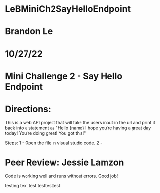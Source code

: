 # LeBMiniCh2SayHelloEndpoint
# Brandon Le
# 10/27/22
# Mini Challenge 2 - Say Hello Endpoint

# Directions:
This is a web API project that will take the users input in the url and print it back into a statement as "Hello {name} I hope you're having a great day today! You're doing great! You got this!"

Steps:
1 - Open the file in visual studio code.
2 -

# Peer Review: Jessie Lamzon
Code is working well and runs without errors.  Good job!



testing text
test
testtesttest
